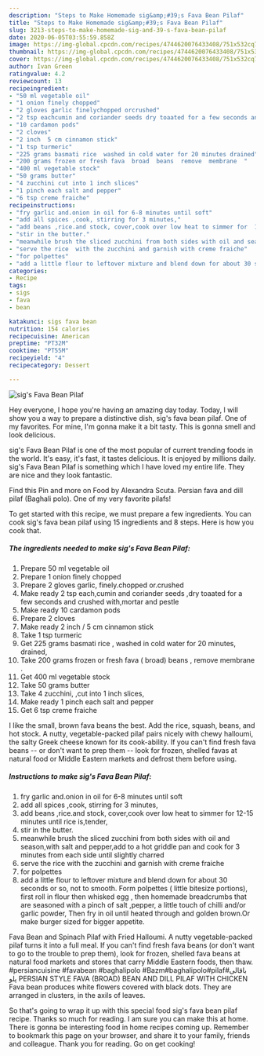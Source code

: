 ```yaml
---
description: "Steps to Make Homemade sig&amp;#39;s Fava Bean Pilaf"
title: "Steps to Make Homemade sig&amp;#39;s Fava Bean Pilaf"
slug: 3213-steps-to-make-homemade-sig-and-39-s-fava-bean-pilaf
date: 2020-06-05T03:55:59.858Z
image: https://img-global.cpcdn.com/recipes/4744620076433408/751x532cq70/sigs-fava-bean-pilaf-recipe-main-photo.jpg
thumbnail: https://img-global.cpcdn.com/recipes/4744620076433408/751x532cq70/sigs-fava-bean-pilaf-recipe-main-photo.jpg
cover: https://img-global.cpcdn.com/recipes/4744620076433408/751x532cq70/sigs-fava-bean-pilaf-recipe-main-photo.jpg
author: Ivan Green
ratingvalue: 4.2
reviewcount: 13
recipeingredient:
- "50 ml vegetable oil"
- "1 onion finely chopped"
- "2 gloves garlic finelychopped orcrushed"
- "2 tsp eachcumin and coriander seeds dry toaated for a few seconds and crushed withmortar and pestle"
- "10 cardamon pods"
- "2 cloves"
- "2 inch  5 cm cinnamon stick"
- "1 tsp turmeric"
- "225 grams basmati rice  washed in cold water for 20 minutes drained"
- "200 grams frozen or fresh fava  broad  beans  remove  membrane  "
- "400 ml vegetable stock"
- "50 grams butter"
- "4 zucchini cut into 1 inch slices"
- "1 pinch each salt and pepper"
- "6 tsp creme fraiche"
recipeinstructions:
- "fry garlic and.onion in oil for 6-8 minutes until soft"
- "add all spices ,cook, stirring for 3 minutes,"
- "add beans ,rice.and stock, cover,cook over low heat to simmer for  12-15 minutes until rice is,tender,"
- "stir in the butter."
- "meanwhile brush the sliced zucchini from both sides with oil and season,with salt and pepper,add to a hot griddle pan and cook for 3 minutes from each side until slightly charred"
- "serve the rice  with the zucchini and garnish with creme fraiche"
- "for polpettes"
- "add a little flour to leftover mixture and blend down for about 30 seconds or so, not to smooth. Form polpettes ( little bitesize portions), first roll in flour then whisked egg , then homemade breadcrumbs that are seasoned with a pinch of salt ,pepper, a little touch of chilli and/or garlic powder, Then fry in oil until heated through and golden brown.Or make burger sized for bigger appetite."
categories:
- Recipe
tags:
- sigs
- fava
- bean

katakunci: sigs fava bean 
nutrition: 154 calories
recipecuisine: American
preptime: "PT32M"
cooktime: "PT55M"
recipeyield: "4"
recipecategory: Dessert

---
```



![sig&#39;s Fava Bean Pilaf](https://img-global.cpcdn.com/recipes/4744620076433408/751x532cq70/sigs-fava-bean-pilaf-recipe-main-photo.jpg)

Hey everyone, I hope you're having an amazing day today. Today, I will show you a way to prepare a distinctive dish, sig&#39;s fava bean pilaf. One of my favorites. For mine, I'm gonna make it a bit tasty. This is gonna smell and look delicious.

sig&#39;s Fava Bean Pilaf is one of the most popular of current trending foods in the world. It's easy, it's fast, it tastes delicious. It is enjoyed by millions daily. sig&#39;s Fava Bean Pilaf is something which I have loved my entire life. They are nice and they look fantastic.

Find this Pin and more on Food by Alexandra Scuta. Persian fava and dill pilaf (Baghali polo). One of my very favorite pilafs!


To get started with this recipe, we must prepare a few ingredients. You can cook sig&#39;s fava bean pilaf using 15 ingredients and 8 steps. Here is how you cook that.

<!--inarticleads1-->

##### The ingredients needed to make sig&#39;s Fava Bean Pilaf:

1. Prepare 50 ml vegetable oil
1. Prepare 1 onion finely chopped
1. Prepare 2 gloves garlic, finely.chopped or.crushed
1. Make ready 2 tsp each,cumin and coriander seeds ,dry toaated for a few seconds and crushed with,mortar and pestle
1. Make ready 10 cardamon pods
1. Prepare 2 cloves
1. Make ready 2 inch / 5 cm cinnamon stick
1. Take 1 tsp turmeric
1. Get 225 grams basmati rice , washed in cold water for 20 minutes, drained,
1. Take 200 grams frozen or fresh fava ( broad)  beans , remove  membrane  .
1. Get 400 ml vegetable stock
1. Take 50 grams butter
1. Take 4 zucchini, ,cut into 1 inch slices,
1. Make ready 1 pinch each salt and pepper
1. Get 6 tsp creme fraiche


I like the small, brown fava beans the best. Add the rice, squash, beans, and hot stock. A nutty, vegetable-packed pilaf pairs nicely with chewy halloumi, the salty Greek cheese known for its cook-ability. If you can&#39;t find fresh fava beans -- or don&#39;t want to prep them -- look for frozen, shelled favas at natural food or Middle Eastern markets and defrost them before using. 

<!--inarticleads2-->

##### Instructions to make sig&#39;s Fava Bean Pilaf:

1. fry garlic and.onion in oil for 6-8 minutes until soft
1. add all spices ,cook, stirring for 3 minutes,
1. add beans ,rice.and stock, cover,cook over low heat to simmer for  12-15 minutes until rice is,tender,
1. stir in the butter.
1. meanwhile brush the sliced zucchini from both sides with oil and season,with salt and pepper,add to a hot griddle pan and cook for 3 minutes from each side until slightly charred
1. serve the rice  with the zucchini and garnish with creme fraiche
1. for polpettes
1. add a little flour to leftover mixture and blend down for about 30 seconds or so, not to smooth. Form polpettes ( little bitesize portions), first roll in flour then whisked egg , then homemade breadcrumbs that are seasoned with a pinch of salt ,pepper, a little touch of chilli and/or garlic powder, Then fry in oil until heated through and golden brown.Or make burger sized for bigger appetite.


Fava Bean and Spinach Pilaf with Fried Halloumi. A nutty vegetable-packed pilaf turns it into a full meal. If you can&#39;t find fresh fava beans (or don&#39;t want to go to the trouble to prep them), look for frozen, shelled fava beans at natural food markets and stores that carry Middle Eastern foods, then thaw. #persiancuisine #favabean #baghalipolo #Bazm#baghalipolo#pilaf#باقالی پلو PERSIAN STYLE FAVA (BROAD) BEAN AND DILL PILAF WITH CHICKEN Fava bean produces white flowers covered with black dots. They are arranged in clusters, in the axils of leaves. 

So that's going to wrap it up with this special food sig&#39;s fava bean pilaf recipe. Thanks so much for reading. I am sure you can make this at home. There is gonna be interesting food in home recipes coming up. Remember to bookmark this page on your browser, and share it to your family, friends and colleague. Thank you for reading. Go on get cooking!
